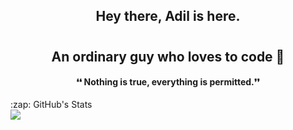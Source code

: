 ### <h2 align='center'>Hey there, Adil is here.</h2>
# <h2 align='center'> An ordinary guy who loves to code 🖤</h2>

  #### <p align="center"> ❛❛ Nothing is true, everything is permitted.❜❜</p>



  <detail>
  <summary>:zap: GitHub's Stats</summary>
  
  <img align= 'left' src="https://github-readme-stats-pi-sandy.vercel.app/api?username=iamxadil&showicons=true&hide_border=true"/>
  
  
  </detail>
  
